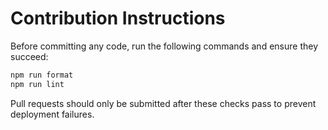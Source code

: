 # Contribution Instructions

Before committing any code, run the following commands and ensure they succeed:

```bash
npm run format
npm run lint
```

Pull requests should only be submitted after these checks pass to prevent deployment failures.

